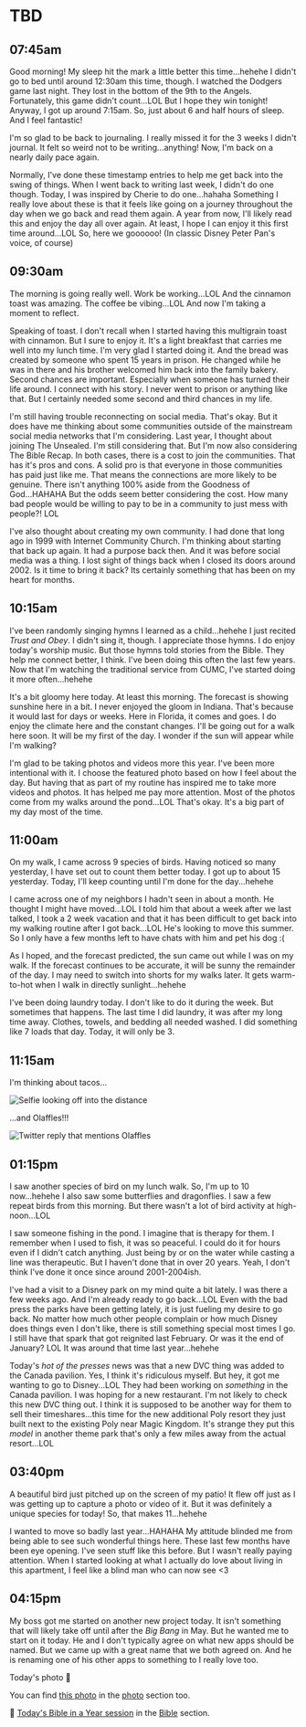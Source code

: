 # TBD

## 07:45am

Good morning! My sleep hit the mark a little better this time...hehehe I didn't go to bed until around 12:30am this time, though. I watched the Dodgers game last night. They lost in the bottom of the 9th to the Angels. Fortunately, this game didn't count...LOL But I hope they win tonight! Anyway, I got up around 7:15am. So, just about 6 and half hours of sleep. And I feel fantastic!

I'm so glad to be back to journaling. I really missed it for the 3 weeks I didn't journal. It felt so weird not to be writing...anything! Now, I'm back on a nearly daily pace again.

Normally, I've done these timestamp entries to help me get back into the swing of things. When I went back to writing last week, I didn't do one though. Today, I was inspired by Cherie to do one...hahaha Something I really love about these is that it feels like going on a journey throughout the day when we go back and read them again. A year from now, I'll likely read this and enjoy the day all over again. At least, I hope I can enjoy it this first time around...LOL So, here we goooooo! (In classic Disney Peter Pan's voice, of course)

## 09:30am

The morning is going really well. Work be working...LOL And the cinnamon toast was amazing. The coffee be vibing...LOL And now I'm taking a moment to reflect.

Speaking of toast. I don't recall when I started having this multigrain toast with cinnamon. But I sure to enjoy it. It's a light breakfast that carries me well into my lunch time. I'm very glad I started doing it. And the bread was created by someone who spent 15 years in prison. He changed while he was in there and his brother welcomed him back into the family bakery. Second chances are important. Especially when someone has turned their life around. I connect with his story. I never went to prison or anything like that. But I certainly needed some second and third chances in my life.

I'm still having trouble reconnecting on social media. That's okay. But it does have me thinking about some communities outside of the mainstream social media networks that I'm considering. Last year, I thought about joining The Unsealed. I'm still considering that. But I'm now also considering The Bible Recap. In both cases, there is a cost to join the communities. That has it's pros and cons. A solid pro is that everyone in those communities has paid just like me. That means the connections are more likely to be genuine. There isn't anything 100% aside from the Goodness of God...HAHAHA But the odds seem better considering the cost. How many bad people would be willing to pay to be in a community to just mess with people?! LOL

I've also thought about creating my own community. I had done that long ago in 1999 with Internet Community Church. I'm thinking about starting that back up again. It had a purpose back then. And it was before social media was a thing. I lost sight of things back when I closed its doors around 2002. Is it time to bring it back? Its certainly something that has been on my heart for months.

## 10:15am

I've been randomly singing hymns I learned as a child...hehehe I just recited *Trust and Obey*. I didn't sing it, though. I appreciate those hymns. I do enjoy today's worship music. But those hymns told stories from the Bible. They help me connect better, I think. I've been doing this often the last few years. Now that I'm watching the traditional service from CUMC, I've started doing it more often...hehehe

It's a bit gloomy here today. At least this morning. The forecast is showing sunshine here in a bit. I never enjoyed the gloom in Indiana. That's because it would last for days or weeks. Here in Florida, it comes and goes. I do enjoy the climate here and the constant changes. I'll be going out for a walk here soon. It will be my first of the day. I wonder if the sun will appear while I'm walking?

I'm glad to be taking photos and videos more this year. I've been more intentional with it. I choose the featured photo based on how I feel about the day. But having that as part of my routine has inspired me to take more videos and photos. It has helped me pay more attention. Most of the photos come from my walks around the pond...LOL That's okay. It's a big part of my day most of the time.

## 11:00am

On my walk, I came across 9 species of birds. Having noticed so many yesterday, I have set out to count them better today. I got up to about 15 yesterday. Today, I'll keep counting until I'm done for the day...hehehe

I came across one of my neighbors I hadn't seen in about a month. He thought I might have moved...LOL I told him that about a week after we last talked, I took a 2 week vacation and that it has been difficult to get back into my walking routine after I got back...LOL He's looking to move this summer. So I only have a few months left to have chats with him and pet his dog :(

As I hoped, and the forecast predicted, the sun came out while I was on my walk. If the forecast continues to be accurate, it will be sunny the remainder of the day. I may need to switch into shorts for my walks later. It gets warm-to-hot when I walk in directly sunlight...hehehe

I've been doing laundry today. I don't like to do it during the week. But sometimes that happens. The last time I did laundry, it was after my long time away. Clothes, towels, and bedding all needed washed. I did something like 7 loads that day. Today, it will only be 3.

## 11:15am

I'm thinking about tacos...

![Selfie looking off into the distance](./media/IMG_7124.jpeg)

...and Olaffles!!!

![Twitter reply that mentions Olaffles](./media/IMG_7128.jpeg)

## 01:15pm

I saw another species of bird on my lunch walk. So, I'm up to 10 now...hehehe I also saw some butterflies and dragonflies. I saw a few repeat birds from this morning. But there wasn't a lot of bird activity at high-noon...LOL

I saw someone fishing in the pond. I imagine that is therapy for them. I remember when I used to fish, it was so peaceful. I could do it for hours even if I didn't catch anything. Just being by or on the water while casting a line was therapeutic. But I haven't done that in over 20 years. Yeah, I don't think I've done it once since around 2001-2004ish.

I've had a visit to a Disney park on my mind quite a bit lately. I was there a few weeks ago. And I'm already ready to go back...LOL Even with the bad press the parks have been getting lately, it is just fueling my desire to go back. No matter how much other people complain or how much Disney does things even I don't like, there is still something special most times I go. I still have that spark that got reignited last February. Or was it the end of January? LOL It was around that time last year...hehehe

Today's *hot of the presses* news was that a new DVC thing was added to the Canada pavilion. Yes, I think it's ridiculous myself. But hey, it got me wanting to go to Disney...LOL They had been working on *something* in the Canada pavilion. I was hoping for a new restaurant. I'm not likely to check this new DVC thing out. I think it is supposed to be another way for them to sell their timeshares...this time for the new additional Poly resort they just built next to the existing Poly near Magic Kingdom. It's strange they put this *model* in another theme park that's only a few miles away from the actual resort...LOL

## 03:40pm

A beautiful bird just pitched up on the screen of my patio! It flew off just as I was getting up to capture a photo or video of it. But it was definitely a unique species for today! So, that makes 11...hehehe

I wanted to move so badly last year...HAHAHA My attitude blinded me from being able to see such wonderful things here. These last few months have been eye opening. I've seen stuff like this before. But I wasn't really paying attention. When I started looking at what I actually do love about living in this apartment, I feel like a blind man who can now see <3

## 04:15pm

My boss got me started on another new project today. It isn't something that will likely take off until after the *Big Bang* in May. But he wanted me to start on it today. He and I don't typically agree on what new apps should be named. But we came up with a great name that we both agreed on. And he is renaming one of his other apps to something to I really love too.



Today's photo 📸

<!--@include: @/photos/photo-a-day/2025/03/24.md{3,}-->

You can find [this photo](/photos/photo-a-day/2025/03/24) in the [photo](/photos/) section too.

📖 [Today's Bible in a Year session](/bible/plans/bible-in-a-year/03/24) in the [Bible](/bible/) section.